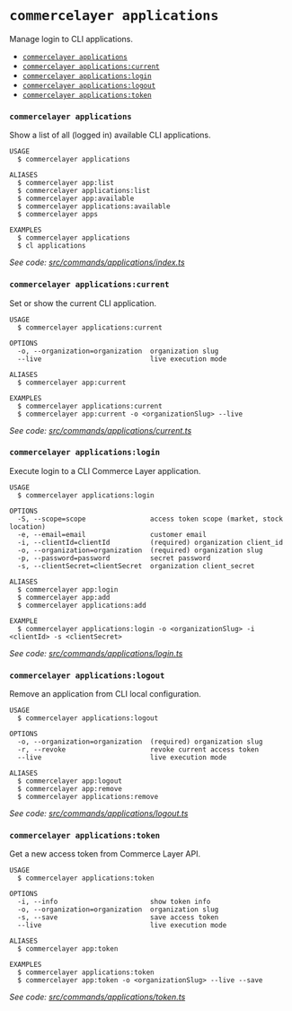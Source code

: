`commercelayer applications`
============================

Manage login to CLI applications.

* [`commercelayer applications`](#commercelayer-applications)
* [`commercelayer applications:current`](#commercelayer-applicationscurrent)
* [`commercelayer applications:login`](#commercelayer-applicationslogin)
* [`commercelayer applications:logout`](#commercelayer-applicationslogout)
* [`commercelayer applications:token`](#commercelayer-applicationstoken)

### `commercelayer applications`

Show a list of all (logged in) available CLI applications.

```
USAGE
  $ commercelayer applications

ALIASES
  $ commercelayer app:list
  $ commercelayer applications:list
  $ commercelayer app:available
  $ commercelayer applications:available
  $ commercelayer apps

EXAMPLES
  $ commercelayer applications
  $ cl applications
```

_See code: [src/commands/applications/index.ts](https://github.com/commercelayer/commercelayer-cli/blob/v2.4.0/src/commands/applications/index.ts)_

### `commercelayer applications:current`

Set or show the current CLI application.

```
USAGE
  $ commercelayer applications:current

OPTIONS
  -o, --organization=organization  organization slug
  --live                           live execution mode

ALIASES
  $ commercelayer app:current

EXAMPLES
  $ commercelayer applications:current
  $ commercelayer app:current -o <organizationSlug> --live
```

_See code: [src/commands/applications/current.ts](https://github.com/commercelayer/commercelayer-cli/blob/v2.4.0/src/commands/applications/current.ts)_

### `commercelayer applications:login`

Execute login to a CLI Commerce Layer application.

```
USAGE
  $ commercelayer applications:login

OPTIONS
  -S, --scope=scope                access token scope (market, stock location)
  -e, --email=email                customer email
  -i, --clientId=clientId          (required) organization client_id
  -o, --organization=organization  (required) organization slug
  -p, --password=password          secret password
  -s, --clientSecret=clientSecret  organization client_secret

ALIASES
  $ commercelayer app:login
  $ commercelayer app:add
  $ commercelayer applications:add

EXAMPLE
  $ commercelayer applications:login -o <organizationSlug> -i <clientId> -s <clientSecret>
```

_See code: [src/commands/applications/login.ts](https://github.com/commercelayer/commercelayer-cli/blob/v2.4.0/src/commands/applications/login.ts)_

### `commercelayer applications:logout`

Remove an application from CLI local configuration.

```
USAGE
  $ commercelayer applications:logout

OPTIONS
  -o, --organization=organization  (required) organization slug
  -r, --revoke                     revoke current access token
  --live                           live execution mode

ALIASES
  $ commercelayer app:logout
  $ commercelayer app:remove
  $ commercelayer applications:remove
```

_See code: [src/commands/applications/logout.ts](https://github.com/commercelayer/commercelayer-cli/blob/v2.4.0/src/commands/applications/logout.ts)_

### `commercelayer applications:token`

Get a new access token from Commerce Layer API.

```
USAGE
  $ commercelayer applications:token

OPTIONS
  -i, --info                       show token info
  -o, --organization=organization  organization slug
  -s, --save                       save access token
  --live                           live execution mode

ALIASES
  $ commercelayer app:token

EXAMPLES
  $ commercelayer applications:token
  $ commercelayer app:token -o <organizationSlug> --live --save
```

_See code: [src/commands/applications/token.ts](https://github.com/commercelayer/commercelayer-cli/blob/v2.4.0/src/commands/applications/token.ts)_

